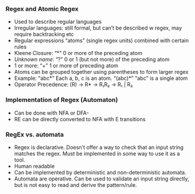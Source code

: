 ### Regex and Atomic Regex
- Used to describe regular languages
- Irregular languages: still formal, but can’t be described w regex, may require backtracking etc
- Regular expressions “atoms” (single regex units) combined with certain rules
- Kleene Closure: “*” 0 or more of the preceding atom
- *Unknown name*: “?” 0 or 1 (but not more) of the preceding atom
- 1 or more: “+” 1 or more of preceding atom
- Atoms can be grouped together using parentheses to form larger regex
- Example: “abc*” Each a, b, c is an atom. “(abc)*” “abc” is a single atom
- Operator Precedence: (R) -> R* -> R₁R₂ -> R₁ | R₂
### Implementation of Regex (Automaton)
- Can be done with NFA or DFA- 
- RE can be directly converted to NFA with E transitions  
### RegEx vs. automata
- Regex is declarative. Doesn’t offer a way to check that an input string matches the regex. Must be implemented in some way to use it as a tool.
- Human readable
- Can be implemented by deterministic and non-deterministic automata.
- Automata are operative. Can be used to validate an input string directly, but is not easy to read and derive the pattern/rule.
